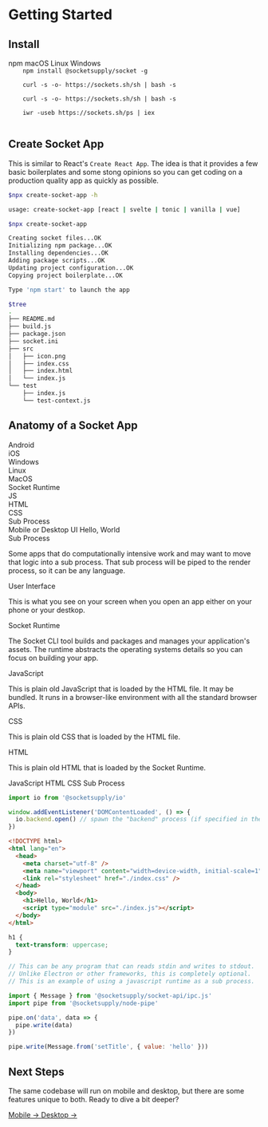 # Getting Started

## Install

<tonic-tabs selected="tab-mac" id="get-started">
  <tonic-tab id="tab-npm" for="panel-npm">npm</tonic-tab>
  <tonic-tab id="tab-mac" for="panel-mac">macOS</tonic-tab>
  <tonic-tab id="tab-linux" for="panel-linux">Linux</tonic-tab>
  <tonic-tab id="tab-win" for="panel-win">Windows</tonic-tab>
</tonic-tabs>

<tonic-tab-panel id="panel-npm">
  <code>
    npm install @socketsupply/socket -g
  </code>
</tonic-tab-panel>

<tonic-tab-panel id="panel-mac">
  <code>
    curl -s -o- https://sockets.sh/sh | bash -s
  </code>
</tonic-tab-panel>

<tonic-tab-panel id="panel-linux">
  <code>
    curl -s -o- https://sockets.sh/sh | bash -s
  </code>
</tonic-tab-panel>

<tonic-tab-panel id="panel-win">
  <code>
    iwr -useb https://sockets.sh/ps | iex
  </code>
</tonic-tab-panel>

## Create Socket App
This is similar to React's `Create React App`. The idea is that it provides a
few basic boilerplates and some stong opinions so you can get coding on a
production quality app as quickly as possible.

```bash
$npx create-socket-app -h

usage: create-socket-app [react | svelte | tonic | vanilla | vue]
```

```bash
$npx create-socket-app

Creating socket files...OK
Initializing npm package...OK
Installing dependencies...OK
Adding package scripts...OK
Updating project configuration...OK
Copying project boilerplate...OK

Type 'npm start' to launch the app

$tree
.
├── README.md
├── build.js
├── package.json
├── socket.ini
├── src
│   ├── icon.png
│   ├── index.css
│   ├── index.html
│   └── index.js
└── test
    ├── index.js
    └── test-context.js
```

## Anatomy of a Socket App

<div id="anatomy">
  <div class="isometric">
    <div data-id="os">
      <div class="os" data-id="android"><span>Android</span></div>
      <div class="os" data-id="ios"><span>iOS</span></div>
      <div class="os" data-id="win"><span>Windows</span></div>
      <div class="os" data-id="linux"><span>Linux</span></div>
      <div class="os" data-id="mac"><span>MacOS</span></div>
    </div>
    <div data-id="socket"><span>Socket Runtime</span></div>
    <div data-id="stack">
      <div data-id="js"><span>JS</span></div>
      <div data-id="html"><span>HTML</span></div>
      <div data-id="css"><span>CSS</span></div>
      <div data-id="subprocess"><span>Sub Process</span></div>
    </div>
    <div data-id="ui">
      Mobile or Desktop UI
      <span>Hello, World</span>
    </div>
  </div>
  <div class="content">
   <div data-content="subprocess">
     <label>Sub Process</label>
     <p>Some apps that do computationally intensive work and may want to move that logic into a sub process. That sub process will be piped to the render process, so it can be any language.</p>
   </div>
   <div data-content="ui">
     <label>User Interface</label>
     <p>This is what you see on your screen when you open an app either on your phone or your destkop.</p>
   </div>
   <div data-content="socket">
     <label>Socket Runtime</label>
     <p>The Socket CLI tool builds and packages and manages your application's assets. The runtime abstracts the operating systems details so you can focus on building your app.</p>
   </div>
   <div data-content="js">
     <label>JavaScript</label>
     <p>This is plain old JavaScript that is loaded by the HTML file. It may be bundled. It runs in a browser-like environment with all the standard browser APIs.</p>
   </div>
   <div data-content="css">
     <label>CSS</label>
     <p>This is plain old CSS that is loaded by the HTML file.</p>
   </div>
   <div data-content="html">
     <label>HTML</label>
     <p>This is plain old HTML that is loaded by the Socket Runtime.</p>
   </div>
 </div>
</div>

<tonic-tabs selected="tab-js-01" id="code-01">
  <tonic-tab id="tab-js-01" for="panel-js-01">JavaScript</tonic-tab>
  <tonic-tab id="tab-html-01" for="panel-html-01">HTML</tonic-tab>
  <tonic-tab id="tab-css-01" for="panel-css-01">CSS</tonic-tab>
  <tonic-tab id="tab-sp-01" for="panel-sp-01">Sub Process</tonic-tab>
</tonic-tabs>

<tonic-tab-panel id="panel-js-01">

```js
import io from '@socketsupply/io'

window.addEventListener('DOMContentLoaded', () => {
  io.backend.open() // spawn the "backend" process (if specified in the ini file).
})
```

</tonic-tab-panel>

<tonic-tab-panel id="panel-html-01">

```html
<!DOCTYPE html>
<html lang="en">
  <head>
    <meta charset="utf-8" />
    <meta name="viewport" content="width=device-width, initial-scale=1" />
    <link rel="stylesheet" href="./index.css" />
  </head>
  <body>
    <h1>Hello, World</h1>
    <script type="module" src="./index.js"></script>
  </body>
</html>
```

</tonic-tab-panel>

<tonic-tab-panel id="panel-css-01">

```css
h1 {
  text-transform: uppercase;
}
```

</tonic-tab-panel>

<tonic-tab-panel id="panel-sp-01">

```js
// This can be any program that can reads stdin and writes to stdout.
// Unlike Electron or other frameworks, this is completely optional.
// This is an example of using a javascript runtime as a sub process.

import { Message } from '@socketsupply/socket-api/ipc.js'
import pipe from '@socketsupply/node-pipe'

pipe.on('data', data => {
  pipe.write(data)
})

pipe.write(Message.from('setTitle', { value: 'hello' }))
```

</tonic-tab-panel>

## Next Steps

The same codebase will run on mobile and desktop, but there are some features
unique to both. Ready to dive a bit deeper?

<a href="#mobile-guide" class="cyoa mobile">
  Mobile &rarr;
</a>

<a href="#desktop-guide" class="cyoa desktop">
  Desktop &rarr;
</a>
